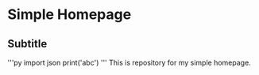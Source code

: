 # Simple Homepage

## Subtitle

'''py
import json
print('abc')
'''
This is repository for my simple homepage.
